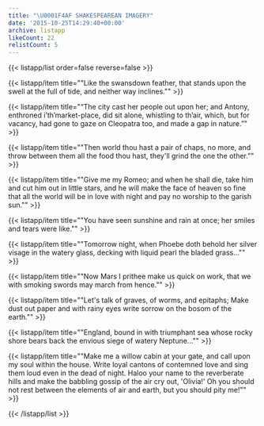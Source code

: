 ```yaml
---
title: "\U0001F4AF SHAKESPEAREAN IMAGERY"
date: '2015-10-25T14:29:40+00:00'
archive: listapp
likeCount: 22
relistCount: 5
---
```


{{< listapp/list order=false reverse=false >}}

   {{< listapp/item title="\"Like the swansdown feather, that stands upon the swell at the full of tide, and neither way inclines.\"" >}}

   {{< listapp/item title="“The city cast her people out upon her; and Antony, enthroned i’th’market-place, did sit alone, whistling to th’air, which, but for vacancy, had gone to gaze on Cleopatra too, and made a gap in nature.”" >}}

   {{< listapp/item title="\"Then world thou hast a pair of chaps, no more, and throw between them all the food thou hast, they'll grind the one the other.\"" >}}

   {{< listapp/item title="\"Give me my Romeo; and when he shall die, take him and cut him out in little stars, and he will make the face of heaven so fine that all the world will be in love with night and pay no worship to the garish sun.\"" >}}

   {{< listapp/item title="\"You have seen sunshine and rain at once; her smiles and tears were like.\"" >}}

   {{< listapp/item title="\"Tomorrow night, when Phoebe doth behold her silver visage in the watery glass, decking with liquid pearl the bladed grass…\"" >}}

   {{< listapp/item title="\"Now Mars I prithee make us quick on work, that we with smoking swords may march from hence.\"" >}}

   {{< listapp/item title="\"Let's talk of graves, of worms, and epitaphs; Make dust out paper and with rainy eyes write sorrow on the bosom of the earth.\"" >}}

   {{< listapp/item title="\"England, bound in with triumphant sea whose rocky shore bears back the envious siege of watery Neptune...\"" >}}

   {{< listapp/item title="\"Make me a willow cabin at your gate, and call upon my soul within the house. Write loyal cantons of contemned love and sing them loud even in the dead of night. Haloo your name to the reverberate hills and make the babbling gossip of the air cry out, 'Olivia!' Oh you should not rest between the elements of air and earth, but you should pity me!\"" >}}

{{< /listapp/list >}}
